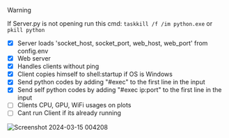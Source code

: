 > [!WARNING]
> If Server.py is not opening run this cmd: ``taskkill /f /im python.exe`` or ``pkill python``

- [x] Server loads 'socket_host, socket_port, web_host, web_port' from config.env
- [x] Web server
- [x] Handles clients without ping
- [x] Client copies himself to shell:startup if OS is Windows
- [x] Send python codes by adding "#exec" to the first line in the input
- [x] Send self python codes by adding "#exec ip:port" to the first line in the input
- [ ] Clients CPU, GPU, WiFi usages on plots
- [ ] Cant run Client if its already running

![Screenshot 2024-03-15 004208](https://github.com/Bt08s/PYNet/assets/68190921/0fe36265-8b11-4422-8177-a323b7823c4f)
